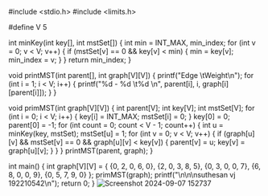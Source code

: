 #include <stdio.h>
#include <limits.h>

#define V 5

int minKey(int key[], int mstSet[]) {
    int min = INT_MAX, min_index;
    for (int v = 0; v < V; v++) {
        if (mstSet[v] == 0 && key[v] < min) {
            min = key[v];
            min_index = v;
        }
    }
    return min_index;
}

void printMST(int parent[], int graph[V][V]) {
    printf("Edge \tWeight\n");
    for (int i = 1; i < V; i++) {
        printf("%d - %d \t%d \n", parent[i], i, graph[i][parent[i]]);
    }
}

void primMST(int graph[V][V]) {
    int parent[V];
    int key[V];
    int mstSet[V];
    for (int i = 0; i < V; i++) {
        key[i] = INT_MAX;
        mstSet[i] = 0;
    }
    key[0] = 0;
    parent[0] = -1;
    for (int count = 0; count < V - 1; count++) {
        int u = minKey(key, mstSet);
        mstSet[u] = 1;
        for (int v = 0; v < V; v++) {
            if (graph[u][v] && mstSet[v] == 0 && graph[u][v] < key[v]) {
                parent[v] = u;
                key[v] = graph[u][v];
            }
        }
    }
    printMST(parent, graph);
}

int main() {
    int graph[V][V] = {
        {0, 2, 0, 6, 0},
        {2, 0, 3, 8, 5},
        {0, 3, 0, 0, 7},
        {6, 8, 0, 0, 9},
        {0, 5, 7, 9, 0}
    };
    primMST(graph);
    printf("\n\n\nsuthesan vj   192210542\n");
    return 0;
}
![Screenshot 2024-09-07 152737](https://github.com/user-attachments/assets/9e4c9069-bde4-40ec-8f4e-7633292c2e5a)
